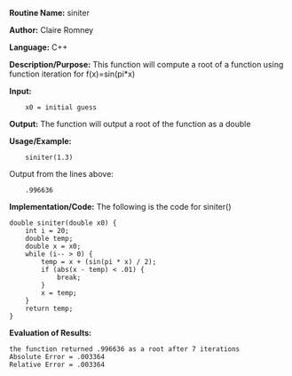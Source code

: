 **Routine Name:**       siniter

**Author:** Claire Romney

**Language:** C++

**Description/Purpose:** This function will compute a root of a function using function iteration for f(x)=sin(pi*x)

**Input:** 
        
        x0 = initial guess

**Output:** The function will output a root of the function as a double

**Usage/Example:**

        siniter(1.3)
       
Output from the lines above:

        .996636
  
**Implementation/Code:** The following is the code for siniter()

    double siniter(double x0) {
	    int i = 20;
	    double temp;
	    double x = x0;
	    while (i-- > 0) {
		    temp = x + (sin(pi * x) / 2);
		    if (abs(x - temp) < .01) {
			    break;
		    }
		    x = temp;
	    }
	    return temp;
    }

**Evaluation of Results:**

    the function returned .996636 as a root after 7 iterations
    Absolute Error = .003364
    Relative Error = .003364
